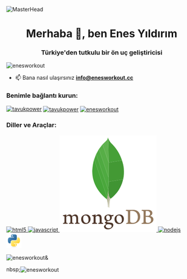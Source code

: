 ![MasterHead](https://cdn.discordapp.com/attachments/1203819276998287412/1215158345087062026/Python-01.jpg?ex=65fbbb66&is=65e94666&hm=16bcfd03537ca21428169a80c8b48ad1899e96a49996b760990023ff021e3a5b&)
<h1 align="center">Merhaba 👋, ben Enes Yıldırım</h1>
<h3 align="center">Türkiye'den tutkulu bir ön uç geliştiricisi</h3>

<p align="left"> <img src= "https://komarev.com/ghpvc/?username=enesworkout&label=Profile%20views&color=0e75b6&style=flat" alt="enesworkout" /> </p>

- 📫 Bana nasıl ulaşırsınız **info@enesworkout.cc**

<h3 align = "left">Benimle bağlantı kurun:</h3>
<p align = "left">
<a href = "https://instagram.com/tavukpower" target = "blank"><img align = " center" src = "https://raw.githubusercontent.com/rahuldkjain/github-profile-readme-generator/master/src/images/icons/Social/instagram.svg" alt = "tavukpower" height = "30" genişlik ="40" /></a>
<a href = "https://www.youtube.com/c/tavukpower" target = "blank"><img align = "center" src = "https://raw .githubusercontent.com/rahuldkjain/github-profile-readme-generator/master/src/images/icons/Social/youtube.svg" alt = "tavukpower" height = "30" genişlik = "40" /></a>
<a href = "https://discord.gg/enesworkout" target = "blank"><img align = "center" src = "https://raw.githubusercontent.com/rahuldkjain/github-profile-readme-generator /master/src/images/icons/Social/discord.svg" alt = "enesworkout" height = "30" width = "40" /></a>
</p>

<h3 align = "left"> Diller ve Araçlar:</h3>
<p align = "left"> <a href = "https://www.w3.org/html/" target = "_blank" rel = "noreferrer"> <img src = "https: //raw.githubusercontent.com/devicons/devicon/master/icons/html5/html5-original-wordmark.svg" alt = "html5" genişlik = "40" yükseklik = "40"/> </a> <a href ="https://developer.mozilla.org/en-US/docs/Web/JavaScript" target = "_blank" rel = "noreferrer"> <img src = "https://raw.githubusercontent.com/devicons/ devicon/master/icons/javascript/javascript-original.svg" alt = "javascript" width = "40" height = "40"/> </a> <a href = "https://www.mongodb.com/ " target = "_blank" rel = "noreferrer"> <img src = "https://raw.githubusercontent.com/devicons/devicon/master/icons/mongodb/mongodb-original-wordmark.svg" alt = "mongodb" genişlik = "40" yükseklik = "40"/> </a> <a href = "https://nodejs.org" target = "_blank" rel = "noreferrer"> <img src = "https://raw .githubusercontent.com/devicons/devicon/master/icons/nodejs/nodejs-original-wordmark.svg" alt = "nodejs" width = "40" height = "40"/> </a> <a href = "https: //www.python.org" target = "_blank" rel = "noreferrer"> <img src = "https://raw.githubusercontent.com/devicons/devicon/master/icons/python/python-original.svg" alt = "python" width = "40" height = "40"/> </a> </p>

<p><img align = "left" src = "https://github-readme-stats.vercel. app/api/top-langs?username=enesworkout&show_icons=true&locale=en&layout=compact" alt="enesworkout" /></p> <p>&

nbsp;<img align="center" src="https://github- readme-stats.vercel.app/api?username=enesworkout&show_icons=true&locale=en" alt="enesworkout" /></p>
